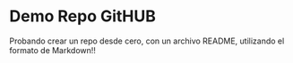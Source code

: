 # Demo Repo GitHUB 

Probando crear un repo desde cero, con un archivo README, utilizando el formato de Markdown!!
